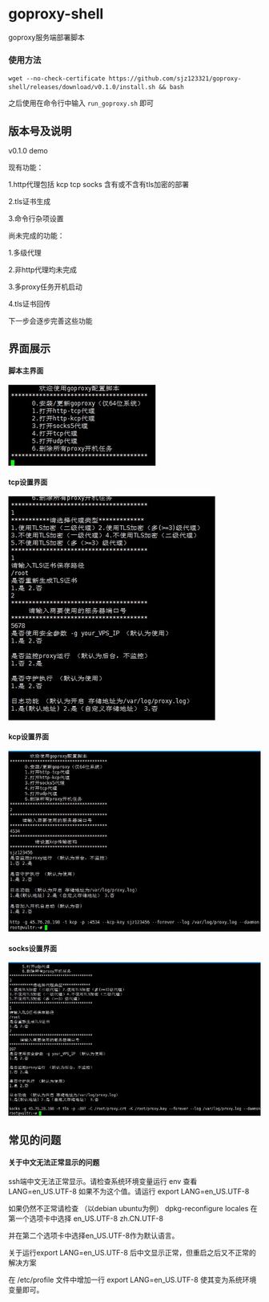 # goproxy-shell

goproxy服务端部署脚本
### 使用方法
`wget --no-check-certificate https://github.com/sjz123321/goproxy-shell/releases/download/v0.1.0/install.sh && bash `

之后使用在命令行中输入 `run_goproxy.sh` 即可

## 版本号及说明
v0.1.0 demo

现有功能：

1.http代理包括 kcp tcp socks 含有或不含有tls加密的部署

2.tls证书生成

3.命令行杂项设置

尚未完成的功能：

1.多级代理

2.非http代理均未完成

3.多proxy任务开机启动

4.tls证书回传

下一步会逐步完善这些功能

## 界面展示

#### 脚本主界面
![1.1](/pic/main.jpg) 
#### tcp设置界面
![1.2](/pic/tcp.jpg) 
#### kcp设置界面
![1.3](/pic/kcp.jpg) 
#### socks设置界面
![1.4](/pic/socks.jpg) 

## 常见的问题
#### 关于中文无法正常显示的问题

ssh端中文无法正常显示。请检查系统环境变量运行 env 查看 LANG=en_US.UTF-8 如果不为这个值。请运行 export LANG=en_US.UTF-8

如果仍然不正常请检查 （以debian ubuntu为例） dpkg-reconfigure locales 在第一个选项卡中选择 en_US.UTF-8 zh.CN.UTF-8

并在第二个选项卡中选择en_US.UTF-8作为默认语言。

关于运行export LANG=en_US.UTF-8 后中文显示正常，但重启之后又不正常的解决方案

在 /etc/profile 文件中增加一行 export LANG=en_US.UTF-8 使其变为系统环境变量即可。
